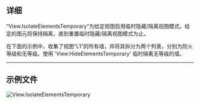 ## 详细
“View.IsolateElementsTemporary”为给定视图启用临时隐藏/隔离视图模式。给定的图元将保持隔离，直到重置临时隐藏/隔离视图模式为止。

在下面的示例中，收集了视图“L1”的所有墙，并将其拆分为两个列表，分别为防火等级和无等级。使用 'View.HideElementsTemporary' 临时隔离无等级的墙。
___
## 示例文件

![View.IsolateElementsTemporary](./Revit.Elements.Views.View.IsolateElementsTemporary_img.jpg)
